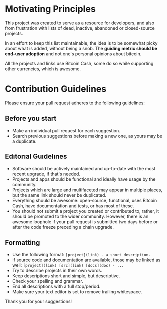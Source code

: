 # Motivating Principles

This project was created to serve as a resource for developers, and also from 
frustration with lists of dead, inactive, abandoned or closed-source projects.

In an effort to keep this list maintainable, the idea is to be somewhat picky about what is added,
without being a snob.  The **guiding metric should be end-user adoption** and not one's personal
opinions about bitcoin. 

All the projects and links use Bitcoin Cash, some do so while supporting other currencies, which is awesome.

# Contribution Guidelines

Please ensure your pull request adheres to the following guidelines:

## Before you start

- Make an individual pull request for each suggestion.
- Search previous suggestions before making a new one, as yours may be a duplicate.

## Editorial Guidelines

- Software should be actively maintained and up-to-date with the most recent upgrade, if that's needed.
- Projects and apps should be functional and ideally have usage by the community.
- Projects which are large and multifaceted may appear in multiple places, but the same link should never be duplicated.
- Everything should be awesome: open-source, functional, uses Bitcoin Cash, have documentation and tests, or has most of these.
- You should not submit a project you created or contributed to, rather, it should be promoted to the wider community. However, there is an awesome loophole if your pull request is submitted two days before or after the code freeze preceding a chain upgrade.

## Formatting 

- Use the following format: `[project](link) - a short description.`
- If source code and documentation are available, those may be linked as well: `[project](link) [src](link) [docs](doc) - ...`
- Try to describe projects in their own words.
- Keep descriptions short and simple, but descriptive.
- Check your spelling and grammar.
- End all descriptions with a full stop/period.
- Make sure your text editor is set to remove trailing whitespace. 

Thank you for your suggestions!